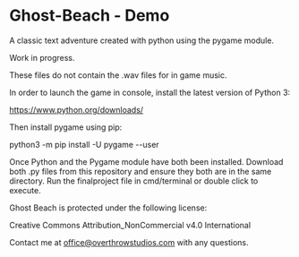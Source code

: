 # Ghost-Beach - Demo
A classic text adventure created with python using the pygame module.

Work in progress.

These files do not contain the .wav files for in game music.

In order to launch the game in console, install the latest version of Python 3:

https://www.python.org/downloads/

Then install pygame using pip:

python3 -m pip install -U pygame --user

Once Python and the Pygame module have both been installed. 
Download both .py files from this repository and ensure they both are in the same directory.
Run the finalproject file in cmd/terminal or double click to execute.


Ghost Beach is protected under the following license:

Creative Commons Attribution_NonCommercial v4.0 International


Contact me at office@overthrowstudios.com with any questions. 
